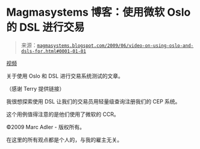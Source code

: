 <!--yml

分类：未分类

date: 2024-05-18 04:52:58

-->

# Magmasystems 博客：使用微软 Oslo 的 DSL 进行交易

> 来源：[`magmasystems.blogspot.com/2009/06/video-on-using-oslo-and-dsls-for.html#0001-01-01`](http://magmasystems.blogspot.com/2009/06/video-on-using-oslo-and-dsls-for.html#0001-01-01)

[视频](http://msdn.microsoft.com/en-us/oslo/dd727718.aspx)

关于使用 Oslo 和 DSL 进行交易系统测试的文章。

（感谢 Terry 提供链接）

我很想探索使用 DSL 让我们的交易员用轻量级查询注册我们的 CEP 系统。

这个用例值得注意的是他们使用了微软的 CCR。

©2009 Marc Adler - 版权所有。

在这里的所有观点都是个人的，与我的雇主无关。
